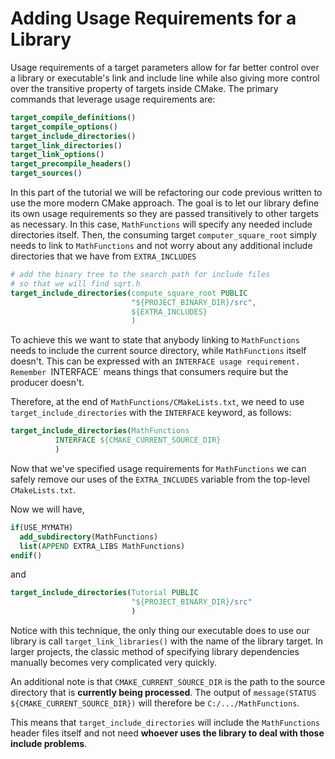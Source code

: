 # Adding Usage Requirements for a Library

Usage requirements of a target parameters allow for far better control over a library or executable's link and include line while also giving more control over the transitive property of targets inside CMake. The primary commands that leverage usage requirements are:

```CMake
target_compile_definitions()
target_compile_options()
target_include_directories()
target_link_directories()
target_link_options()
target_precompile_headers()
target_sources()
```

In this part of the tutorial we will be refactoring our code previous written to use the more modern CMake approach. The goal is to let our library define its own usage requirements so they are passed transitively to other targets as necessary. In this case, `MathFunctions` will specify any needed include directories itself. Then, the consuming target `computer_square_root` simply needs to link to `MathFunctions` and not worry about any additional include directories that we have from `EXTRA_INCLUDES`


```CMake
# add the binary tree to the search path for include files
# so that we will find sqrt.h
target_include_directories(compute_square_root PUBLIC
                           "${PROJECT_BINARY_DIR}/src",
                           ${EXTRA_INCLUDES}
                           )
```

To achieve this we want to state that anybody linking to `MathFunctions`
needs to include the current source directory, while `MathFunctions` itself
doesn't. This can be expressed with an `INTERFACE usage requirement. Remember
`INTERFACE` means things that consumers require but the producer doesn't.

Therefore, at the end of `MathFunctions/CMakeLists.txt`, we need to use `target_include_directories` with the `INTERFACE` keyword, as follows:


```CMake
target_include_directories(MathFunctions
          INTERFACE ${CMAKE_CURRENT_SOURCE_DIR}
          )
```

Now that we've specified usage requirements for `MathFunctions` we can safely remove our uses of the `EXTRA_INCLUDES` variable from the top-level `CMakeLists.txt`.

Now we will have,

```CMake
if(USE_MYMATH)
  add_subdirectory(MathFunctions)
  list(APPEND EXTRA_LIBS MathFunctions)
endif()
```

and

```CMake
target_include_directories(Tutorial PUBLIC
                           "${PROJECT_BINARY_DIR}/src"
                           )
```

Notice with this technique, the only thing our executable does to use our library is call `target_link_libraries()` with the name of the library target. In larger projects, the classic method of specifying library dependencies manually becomes very complicated very quickly.

An additional note is that `CMAKE_CURRENT_SOURCE_DIR` is the path to the source directory that is **currently being processed**. The output of `message(STATUS ${CMAKE_CURRENT_SOURCE_DIR})` will therefore be `C:/.../MathFunctions`.

This means that `target_include_directories` will include the `MathFunctions` header files itself and not need **whoever uses the library to deal with those include problems**.
